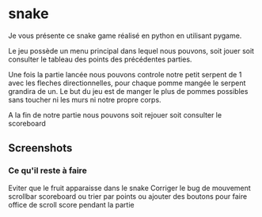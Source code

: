 # snake

Je vous présente ce snake game réalisé en python en utilisant pygame.

Le jeu possède un menu principal dans lequel nous pouvons, soit jouer soit consulter le tableau des points des précédentes parties.

Une fois la partie lancée nous pouvons controle notre petit serpent de 1 avec les fleches directionnelles, pour chaque pomme mangée le serpent grandira de un.
Le but du jeu est de manger le plus de pommes possibles sans toucher ni les murs ni notre propre corps.

A la fin de notre partie nous pouvons soit rejouer soit consulter le scoreboard


## Screenshots

### Ce qu'il reste à faire

Eviter que le fruit apparaisse dans le snake
Corriger le bug de mouvement
scrollbar scoreboard ou trier par points ou ajouter des boutons pour faire office de scroll
score pendant la partie
